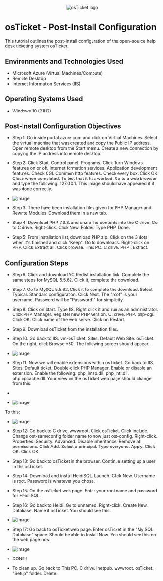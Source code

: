 <p align="center">
<img src="https://i.imgur.com/Clzj7Xs.png" alt="osTicket logo"/>
</p>

<h1>osTicket - Post-Install Configuration</h1>
This tutorial outlines the post-install configuration of the open-source help desk ticketing system osTicket.<br />

<h2>Environments and Technologies Used</h2>

- Microsoft Azure (Virtual Machines/Compute)
- Remote Desktop
- Internet Information Services (IIS)

<h2>Operating Systems Used </h2>

- Windows 10</b> (21H2)

<h2>Post-Install Configuration Objectives</h2>

- Step 1: Go inside portal.azure.com and click on Virtual Machines. Select the virtual machine that was created and copy the Public IP address. Open remote desktop from the Start memu. Create a new connection by copying the IP address into remote desktop.
- Step 2: Click Start. Control panel. Programs. Click Turn Windows features on or off. Internet formation services. Application development features. Check CGI. Common http features. Check every box. Click OK. Close when completed. To test that it has worked. Go to a web browser and type the following: 127.0.0.1. This image should have appeared if it was done correctly.

- ![image](https://github.com/Sheen300/post-install-config/assets/150862861/d7a7bf4a-b034-4486-a12d-6a195b26b450)

- Step 3: There have been installation files given for PHP Manager and Rewrite Modules. Download them in a new tab. 
- Step 4: Download PHP 7.3.8. and unzip the contents into the C drive. Go to C drive. Right-click. Click New. Folder. Type PHP. Done.
- Step 5: From installation list, download PHP zip. Click on the 3 dots when it's finished and click "Keep". Go to downloads. Right-click on PHP. Click Extract all. Click browse. This PC. C drive. PHP . Extract. 

<h2>Configuration Steps</h2>

- Step 6. Click and download VC Redist installation link. Complete the same steps for MySQL 5.5.62. Click it, complete the download.
- Step 7. Go to MySQL 5.5.62. Click it to complete the download. Select Typical. Standard configuration. Click Next. The "root" is your username. Password will be "Password1" for simplicity.

- Step 8. Click on Start. Type IIS. Right click it and run as an administrator. Click PHP Manager. Register new PHP version. C. drive. PHP. php-cgi. Click OK. Click name of the web serve. Click on Restart.

- Step 9. Download osTicket from the installation files.
- Step 10. Go back to IIS. vm-osTicket. Sites. Default Web Site. osTicket. On the right, click Browse *80. The following screen should appear.

- ![image](https://github.com/Sheen300/post-install-config/assets/150862861/bf82200e-9d89-4ce0-a01d-589edbc6b510)

- Step 11. Now we will enable extensions within osTicket. Go back to IIS. Sites. Default ticket. Double-click PHP Manager. Enable or disable an extension. Enable the following: php_imap.dll. php_intl.dll. php.opcache.dll. Your view on the osTicket web page should change from this:
-
- ![image](https://github.com/Sheen300/post-install-config/assets/150862861/5fb58632-9820-4e06-bff6-fc44027367e9)

 To this: 

 - ![image](https://github.com/Sheen300/post-install-config/assets/150862861/6856662d-e1a5-43ef-938c-e9e6cdf9c262)

- Step 12: Go back to C drive. wwwroot. Click osTicket. Click include. Change ost-sameconfig folder name to now just ost-config. Right-click. Properties. Security. Advanced. Disable inheritance. Remove all permissions. Click Add. Select a principal. Type everyone. Apply. Click OK. Click OK.

- Step 13: Go back to osTicket in the browser. Continue setting up a user in the osTicket.
- Step 14: Download and install HeidiSQL. Launch. Click New. Username is root. Password is whatever you chose.
- Step 15: On the osTicket web page. Enter your root name and password for Heidi SQL.
- Step 16: Go back to Heidi. Go to unnamed. Right-click. Create New. Database. Name it osTicket. You should see this.

- ![image](https://github.com/Sheen300/post-install-config/assets/150862861/543bb079-3b8a-401e-86db-ca29da3ba48d)

- Step 17: Go back to osTicket web page. Enter osTicket in the "My SQL Database" space. Should be able to Install Now. You should see this on the web page now.

- ![image](https://github.com/Sheen300/post-install-config/assets/150862861/e3986f97-1d83-4c6c-816d-129c35269cc3)

- DONE!!

- To clean up. Go back to This PC. C drive. inetpub. wwwroot. osTicket. "Setup" folder. Delete.
